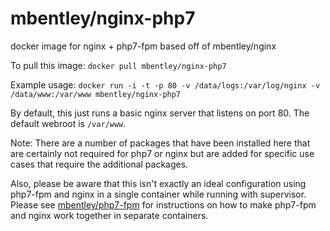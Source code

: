 mbentley/nginx-php7
===================

docker image for nginx + php7-fpm
based off of mbentley/nginx

To pull this image:
`docker pull mbentley/nginx-php7`

Example usage:
`docker run -i -t -p 80 -v /data/logs:/var/log/nginx -v /data/www:/var/www mbentley/nginx-php7`

By default, this just runs a basic nginx server that listens on port 80.  The default webroot is `/var/www`.

Note:  There are a number of packages that have been installed here that are certainly not required for php7 or nginx but are added for specific use cases that require the additional packages.

Also, please be aware that this isn't exactly an ideal configuration using php7-fpm and nginx in a single container while running with supervisor.  Please see [mbentley/php7-fpm](https://github.com/mbentley/docker-php7-fpm) for instructions on how to make php7-fpm and nginx work together in separate containers.
